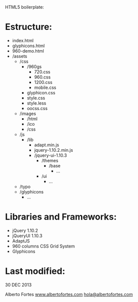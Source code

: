 HTML5 boilerplate:

Estructure:
===========

- index.html
- glyphicons.html
- 960-demo.html
- /assets
    - /css
        - /960gs
            - 720.css
            - 960.css
            - 1200.css
            - mobile.css
        - glyphicon.css
        - style.css
        - style.less
        - oocss.css
    - /images
        - /html
        - /ico
        - /css
    - /js
        - /lib
            - adapt.min.js
            - jquery-1.10.2.min.js
            - /jquery-ui-1.10.3
                - /themes
                    - /base
                        - ...
                - /ui
                    - ...
    - /typo
    - /glyphicons
        - ...

Libraries and Frameworks:
=========================

- jQuery 1.10.2
- jQueryUI 1.10.3 
- AdaptJS
- 960 columns CSS Grid System
- Glyphicons


Last modified:
==============
30 DEC 2013

Alberto Fortes
www.albertofortes.com
hola@albertofortes.com